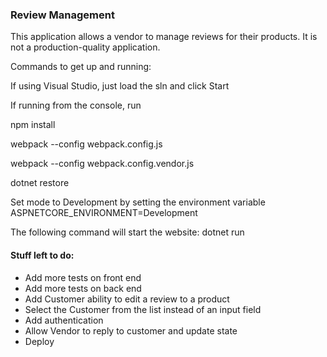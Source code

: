 ### Review Management

This application allows a vendor to manage reviews for their products. It is not a production-quality application.

Commands to get up and running:

If using Visual Studio, just load the sln and click Start

If running from the console, run 

npm install

webpack --config webpack.config.js

webpack --config webpack.config.vendor.js

dotnet restore

Set mode to Development by setting the environment variable ASPNETCORE_ENVIRONMENT=Development

The following command will start the website:
dotnet run

#### Stuff left to do:

- Add more tests on front end  
- Add more tests on back end  
- Add Customer ability to edit a review to a product
- Select the Customer from the list instead of an input field
- Add authentication
- Allow Vendor to reply to customer and update state
- Deploy